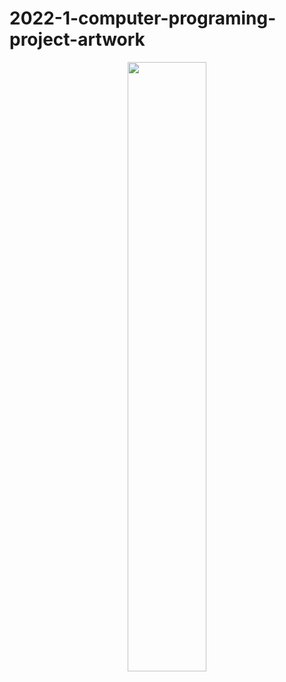 # 2022-1-computer-programing-project-artwork
<p align = "center"><img src="https://i.imgur.com/aP6Cu4e.png" width=50%></p>
